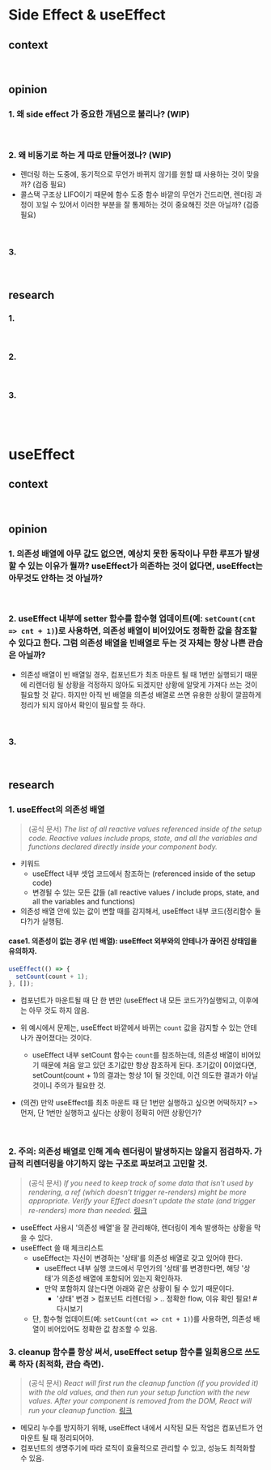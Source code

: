 # Side Effect & useEffect

## context

<br>

## opinion

### 1. 왜 side effect 가 중요한 개념으로 불리나? (WIP)
<br>

### 2. 왜 비동기로 하는 게 따로 만들어졌나? (WIP)
- 렌더링 하는 도중에, 동기적으로 무언가 바뀌지 않기를 원할 떄 사용하는 것이 맞을까? (검증 필요)
- 콜스택 구조상 LIFO이기 때문에 함수 도중 함수 바깥의 무언가 건드리면, 렌더링 과정이 꼬일 수 있어서 이러한 부분을 잘 통제하는 것이 중요해진 것은 아닐까? (검증 필요)

<br>

### 3. 

<br>

## research

### 1.
<br>

### 2. 
<br>

### 3. 

<br>
<br>

# useEffect

## context

<br>

## opinion

### 1. 의존성 배열에 아무 값도 없으면, 예상치 못한 동작이나 무한 루프가 발생할 수 있는 이유가 뭘까? useEffect가 의존하는 것이 없다면, useEffect는 아무것도 안하는 것 아닐까?

<br>

### 2.  useEffect 내부에 setter 함수를 함수형 업데이트(예: `setCount(cnt => cnt + 1)`)로 사용하면, 의존성 배열이 비어있어도 정확한 값을 참조할 수 있다고 한다. 그럼 의존성 배열을 빈배열로 두는 것 자체는 항상 나쁜 관습은 아닐까?
- 의존성 배열이 빈 배열일 경우, 컴포넌트가 최초 마운트 될 때 1번만 실행되기 때문에 리렌더링 될 상황을 걱정하지 않아도 되겠지만 상황에 알맞게 가져다 쓰는 것이 필요할 것 같다. 하지만 아직 빈 배열을 의존성 배열로 쓰면 유용한 상황이 깔끔하게 정리가 되지 않아서 확인이 필요할 듯 하다.

<br>

### 3. 

<br>

## research

### 1. useEffect의 의존성 배열
> (공식 문서) 
> _The list of all reactive values referenced inside of the setup code. Reactive values include props, state, and all the variables and functions declared directly inside your component body._

- 키워드
  - useEffect 내부 셋업 코드에서 참조하는 (referenced inside of the setup code)
  - 변경될 수 있는 모든 값들 (all reactive values / include props, state, and all the variables and functions)
- 의존성 배열 안에 있는 값이 변할 때를 감지해서, useEffect 내부 코드(정리함수 둘다?)가 실행됨.

#### case1. 의존성이 없는 경우 (빈 배열): useEffect 외부와의 안테나가 끊어진 상태임을 유의하자.
```js
useEffect(() => {
  setCount(count + 1);
}, []);
```
- 컴포넌트가 마운트될 때 단 한 번만 (useEffect 내 모든 코드가?)실행되고, 이후에는 아무 것도 하지 않음.
- 위 예시에서 문제는, useEffect 바깥에서 바뀌는 `count` 값을 감지할 수 있는 안테나가 끊어졌다는 것이다.
  - useEffect 내부 setCount 함수는 `count`를 참조하는데, 의존성 배열이 비어있기 때문에 처음 알고 있던 초기값만 항상 참조하게 된다. 초기값이 0이었다면, setCount(count + 1)의 결과는 항상 1이 될 것인데, 이건 의도한 결과가 아닐 것이니 주의가 필요한 것.

- (의견) 만약 useEffect를 최초 마운트 때 단 1번만 실행하고 싶으면 어떡하지? => 먼저, 단 1번만 실행하고 싶다는 상황이 정확히 어떤 상황인가?

<br>

### 2. 주의: 의존성 배열로 인해 계속 렌더링이 발생하지는 않을지 점검하자. 가급적 리렌더링을 야기하지 않는 구조로 짜보려고 고민할 것.
> (공식 문서) _If you need to keep track of some data that isn’t used by rendering, a ref (which doesn’t trigger re-renders) might be more appropriate. Verify your Effect doesn’t update the state (and trigger re-renders) more than needed._ [링크](https://react.dev/reference/react/useEffect#my-effect-keeps-re-running-in-an-infinite-cycle)

- useEffect 사용시 '의존성 배열'을 잘 관리해야, 렌더링이 계속 발생하는 상황을 막을 수 있다.
- useEffect 쓸 때 체크리스트
  - useEffect는 자신이 변경하는 '상태'를 의존성 배열로 갖고 있어야 한다.
    - useEffect 내부 실행 코드에서 무언가의 '상태'를 변경한다면, 해당 '상태'가 의존성 배열에 포함되어 있는지 확인하자.
    - 만약 포함하지 않는다면 아래와 같은 상황이 될 수 있기 때문이다.
      - '상태' 변경 > 컴포넌트 리렌더링 > .. 정확한 flow, 이유 확인 필요! #다시보기
  - 단, 함수형 업데이트(예: `setCount(cnt => cnt + 1)`)를 사용하면, 의존성 배열이 비어있어도 정확한 값 참조할 수 있음.


### 3. cleanup 함수를 항상 써서, useEffect setup 함수를 일회용으로 쓰도록 하자 (최적화, 관습 측면).
> (공식 문서) _React will first run the cleanup function (if you provided it) with the old values, and then run your setup function with the new values. After your component is removed from the DOM, React will run your cleanup function._ [링크](https://react.dev/reference/react/useEffect#parameters)

- 메모리 누수를 방지하기 위해, useEffect 내에서 시작된 모든 작업은 컴포넌트가 언마운트 될 때 정리되어야.
- 컴포넌트의 생명주기에 따라 로직이 효율적으로 관리할 수 있고, 성능도 최적화할 수 있음.

<br>

